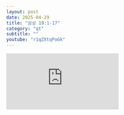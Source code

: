 ```yaml
---
layout: post
date: 2025-04-29
title: "삼상 19:1-17"
category: "qt"
subtitle: ""
youtube: "r1qZXtqPoGk"
---
```


<div class="youtube margin-large">
    <iframe src="https://www.youtube.com/embed/r1qZXtqPoGk" title="YouTube video player" frameborder="0" allow="accelerometer; autoplay; clipboard-write; encrypted-media; gyroscope; picture-in-picture; web-share" allowfullscreen></iframe>
</div>

